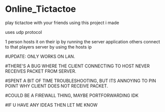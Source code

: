 # Online_Tictactoe

play tictactoe with your friends using this project i made

uses udp protocol

1 person hosts it on their ip by running the server application
others connect to that players server by using the hosts ip

#UPDATE: ONLY WORKS ON LAN. 

#THERE'S A BUG WHERE THE CLIENT CONNECTING TO HOST NEVER RECEIVES PACKET FROM SERVER.

#SPENT A BIT OF TIME TROUBLESHOOTING, BUT ITS ANNOYING TO PIN POINT WHY CLIENT DOES NOT RECEIVE PACKET.

#COULD BE A FIREWALL THING, MAYBE PORTFORWARDING IDK 

#IF U HAVE ANY IDEAS THEN LET ME KNOW
